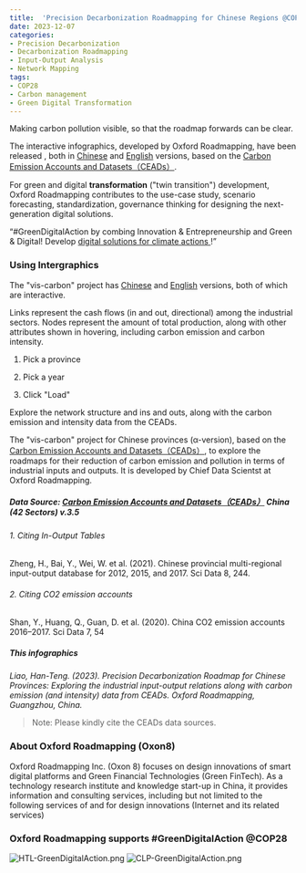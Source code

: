 ```yaml
---
title:  'Precision Decarbonization Roadmapping for Chinese Regions @COP28'
date: 2023-12-07
categories:
- Precision Decarbonization
- Decarbonization Roadmapping
- Input-Output Analysis
- Network Mapping
tags:
- COP28
- Carbon management
- Green Digital Transformation
---
```


Making carbon pollution visible, so that the roadmap forwards can be clear.

The interactive infographics, developed by Oxford Roadmapping, have been released , both in [Chinese](https://oxfordroadmap.github.io/vis-carbon/index.zh-hans.html) and [English](https://oxfordroadmap.github.io/vis-carbon/index.en.html)
versions, based on the [Carbon Emission Accounts and Datasets（CEADs）](https://www.ceads.net.cn/).

For <span class="highlight-container highlight-green"><span class="highlight">green</span></span><span class="highlight-container highlight-yellow"> and <span class="highlight">digital</span></span> **transformation** 
("twin transition") development, Oxford Roadmapping contributes to the use-case study, scenario forecasting, standardization, governance thinking for designing the next-generation digital solutions.

“#GreenDigitalAction  by combing Innovation & Entrepreneurship and Green & Digital!  Develop [digital solutions for climate actions ](https://oxon8.netlify.app/post/2023-11-27-itu-green-digital-action/)!”

<!--more-->

### Using Intergraphics

The "vis-carbon" project has  [Chinese](https://oxfordroadmap.github.io/vis-carbon/index.zh-hans.html) and [English](https://oxfordroadmap.github.io/vis-carbon/index.en.html)
versions, both of which are interactive. 

Links represent the cash flows (in and out, directional) among the industrial sectors.  Nodes represent the amount of total production, along with other attributes shown in hovering, including carbon emission and carbon intensity.  

1. Pick a province

2. Pick a year

3. Click "Load"


Explore the network structure and ins and outs, along with the carbon emission and intensity data from the CEADs.

The "vis-carbon" project for Chinese provinces (α-version), based on the [Carbon Emission Accounts and Datasets（CEADs）](https://www.ceads.net.cn/), to explore the roadmaps for their reduction of carbon emission and pollution in terms of industrial inputs and outputs.  It is developed by Chief Data Scientst at Oxford Roadmapping.

##### Data Source:  [Carbon Emission Accounts and Datasets（CEADs）](https://www.ceads.net.cn/) China (42 Sectors) v.3.5

###### 1\. Citing In-Output Tables

Zheng, H., Bai, Y., Wei, W. et al. (2021). Chinese provincial multi-regional input-output database for 2012, 2015, and 2017. Sci Data 8, 244.

###### 2\. Citing CO2 emission accounts 

Shan, Y., Huang, Q., Guan, D. et al. (2020). China CO2 emission accounts 2016–2017. Sci Data 7, 54

##### This infographics

<cite>Liao, Han-Teng. (2023).  Precision Decarbonization Roadmap for Chinese Provinces: Exploring the industrial input-output relations along with carbon emission (and intensity) data from CEADs. Oxford Roadmapping, Guangzhou, China. </cite>

> Note: Please kindly cite the CEADs data sources. 


### About Oxford Roadmapping (Oxon8)

Oxford Roadmapping Inc. (Oxon 8) focuses on design innovations of smart digital platforms and Green Financial Technologies (Green FinTech). As a technology research institute and knowledge start-up in China, it provides information and consulting services, including but not limited to the following services of and for design innovations (Internet and its related services) 

### Oxford Roadmapping supports #GreenDigitalAction @COP28

![HTL-GreenDigitalAction.png](oxon8/content/post/2023-12-07-IEEE-GTSNZ-GDT-standards/HTL-GreenDigitalAction.png)
![CLP-GreenDigitalAction.png](oxon8/content/post/2023-12-07-IEEE-GTSNZ-GDT-standards/CLP-GreenDigitalAction.png)